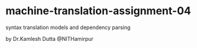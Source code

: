# machine-translation-assignment-04
syntax translation models and dependency parsing

by Dr.Kamlesh Dutta  @NITHamirpur
